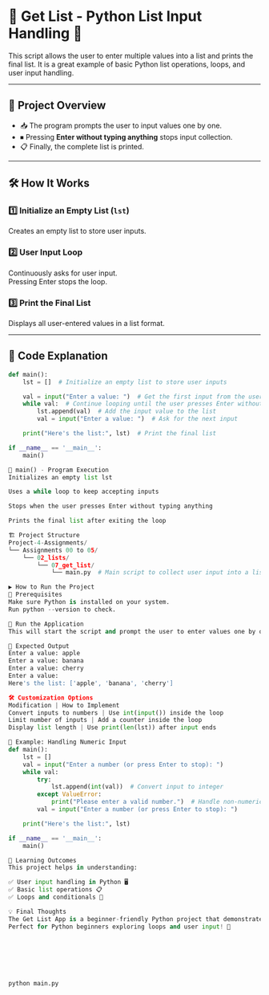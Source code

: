# 📌 Get List - Python List Input Handling 🚀

This script allows the user to enter multiple values into a list and prints the final list. It is a great example of basic Python list operations, loops, and user input handling.

---

## 📌 Project Overview

- 📥 The program prompts the user to input values one by one.  
- ⏹ Pressing **Enter without typing anything** stops input collection.  
- 📋 Finally, the complete list is printed.

---

## 🛠️ How It Works

### 1️⃣ Initialize an Empty List (`lst`)
Creates an empty list to store user inputs.

### 2️⃣ User Input Loop
Continuously asks for user input.  
Pressing Enter stops the loop.

### 3️⃣ Print the Final List
Displays all user-entered values in a list format.

---

## 📜 Code Explanation

```python
def main():
    lst = []  # Initialize an empty list to store user inputs

    val = input("Enter a value: ")  # Get the first input from the user
    while val:  # Continue looping until the user presses Enter without typing anything
        lst.append(val)  # Add the input value to the list
        val = input("Enter a value: ")  # Ask for the next input

    print("Here's the list:", lst)  # Print the final list

if __name__ == '__main__':
    main()

🔹 main() - Program Execution
Initializes an empty list lst

Uses a while loop to keep accepting inputs

Stops when the user presses Enter without typing anything

Prints the final list after exiting the loop

🏗️ Project Structure
Project-4-Assignments/
└── Assignments 00 to 05/
    └── 02_lists/
        └── 07_get_list/
            └── main.py  # Main script to collect user input into a list

▶️ How to Run the Project
🔧 Prerequisites
Make sure Python is installed on your system.
Run python --version to check.

🏃 Run the Application
This will start the script and prompt the user to enter values one by one.

🎯 Expected Output
Enter a value: apple
Enter a value: banana
Enter a value: cherry
Enter a value: 
Here's the list: ['apple', 'banana', 'cherry']

🛠️ Customization Options
Modification | How to Implement
Convert inputs to numbers | Use int(input()) inside the loop
Limit number of inputs | Add a counter inside the loop
Display list length | Use print(len(lst)) after input ends

🧮 Example: Handling Numeric Input
def main():
    lst = []
    val = input("Enter a number (or press Enter to stop): ")
    while val:
        try:
            lst.append(int(val))  # Convert input to integer
        except ValueError:
            print("Please enter a valid number.")  # Handle non-numeric input
        val = input("Enter a number (or press Enter to stop): ")

    print("Here's the list:", lst)

if __name__ == '__main__':
    main()

🎯 Learning Outcomes
This project helps in understanding:

✅ User input handling in Python 🖥️
✅ Basic list operations 📋
✅ Loops and conditionals 🔄

💡 Final Thoughts
The Get List App is a beginner-friendly Python project that demonstrates list handling, user input loops, and printing lists.
Perfect for Python beginners exploring loops and user input! 🚀







python main.py

